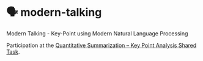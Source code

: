 # 🗣️ modern-talking

Modern Talking - Key-Point using Modern Natural Language Processing

Participation at the [Quantitative Summarization – Key Point Analysis Shared Task](https://github.com/ibm/KPA_2021_shared_task).
